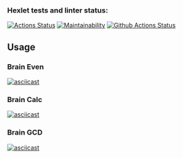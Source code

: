 ### Hexlet tests and linter status:
[![Actions Status](https://github.com/alexgreendev/python-project-lvl1/workflows/hexlet-check/badge.svg)](https://github.com/alexgreendev/python-project-lvl1/actions)
[![Maintainability](https://api.codeclimate.com/v1/badges/a99a88d28ad37a79dbf6/maintainability)](https://codeclimate.com/github/codeclimate/codeclimate/maintainability)
[![Github Actions Status](https://github.com/hexlet-boilerplates/python-package/workflows/Python%20CI/badge.svg)](https://github.com/alexgreendev/python-project-lvl1/actions)

## Usage
### Brain Even
[![asciicast](https://asciinema.org/a/OYKZqWHtnOhwggOQlo1bDHsNu.svg)](https://asciinema.org/a/OYKZqWHtnOhwggOQlo1bDHsNu)

### Brain Calc
[![asciicast](https://asciinema.org/a/DEPPfauFmbFGI80l11wgggTCC.svg)](https://asciinema.org/a/DEPPfauFmbFGI80l11wgggTCC)

### Brain GCD
[![asciicast](https://asciinema.org/a/MsidHmWOTF5l07EgZp16VDV5H.svg)](https://asciinema.org/a/MsidHmWOTF5l07EgZp16VDV5H)
